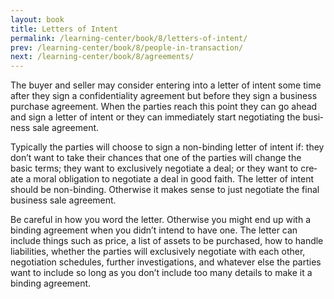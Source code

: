 ```yaml
---
layout: book
title: Letters of Intent
permalink: /learning-center/book/8/letters-of-intent/
prev: /learning-center/book/8/people-in-transaction/
next: /learning-center/book/8/agreements/
---
```


The buyer and seller may con­sider enter­ing into a let­ter of intent some time after they sign a con­fi­den­tial­ity agree­ment but before they sign a busi­ness pur­chase agree­ment. When the par­ties reach this point they can go ahead and sign a let­ter of intent or they can imme­di­ately start nego­ti­at­ing the busi­ness sale agreement.

Typ­i­cally the par­ties will choose to sign a non-binding let­ter of intent if: they don’t want to take their chances that one of the par­ties will change the basic terms; they want to exclu­sively nego­ti­ate a deal; or they want to cre­ate a moral oblig­a­tion to nego­ti­ate a deal in good faith. The let­ter of intent should be non-binding. Oth­er­wise it makes sense to just nego­ti­ate the final busi­ness sale agreement.

Be care­ful in how you word the let­ter. Oth­er­wise you might end up with a bind­ing agree­ment when you didn’t intend to have one. The let­ter can include things such as price, a list of assets to be pur­chased, how to han­dle lia­bil­i­ties, whether the par­ties will exclu­sively nego­ti­ate with each other, nego­ti­a­tion sched­ules, fur­ther inves­ti­ga­tions, and what­ever else the par­ties want to include so long as you don’t include too many details to make it a bind­ing agreement.